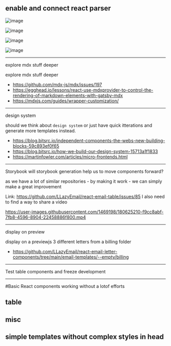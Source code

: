 ## enable and connect react parser


![image](https://user-images.githubusercontent.com/1469198/179402426-6952843f-ae94-4f1a-87c0-f8563c448eab.png)

![image](https://user-images.githubusercontent.com/1469198/179402447-4e8b811c-240e-4a9b-841c-9f9f7528b544.png)

![image](https://user-images.githubusercontent.com/1469198/179402458-484e87f1-81c5-4c0c-b37e-6a128ebb3afc.png)

![image](https://user-images.githubusercontent.com/1469198/179402473-be20c034-ca80-46f0-8c0a-fe75730eeb05.png)

---


explore mdx stuff deeper


explore mdx stuff deeper


- https://github.com/mdx-js/mdx/issues/197
- https://egghead.io/lessons/react-use-mdxprovider-to-control-the-rendering-of-markdown-elements-with-gatsby-mdx
- https://mdxjs.com/guides/wrapper-customization/


----


design system

should we think about `design system` or just have quick itterations and generate more templates instead.
- https://blog.bitsrc.io/independent-components-the-webs-new-building-blocks-59c893ef0f65
- https://blog.bitsrc.io/how-we-build-our-design-system-15713a1f1833
- https://martinfowler.com/articles/micro-frontends.html


---

Storybook
will storybook generation help us to move components forward?

as we have a lot of similar repositories - by making it work - we can simply make a great improvement

Link: https://github.com/LLazyEmail/react-email-table/issues/85 I also need to find a way to share a video

https://user-images.githubusercontent.com/1469198/180625210-f9cc8abf-7fb8-4596-8904-22458886f800.mp4

----


display on preview

display on a previewjs 3 different letters from a billing folder
- https://github.com/LLazyEmail/react-email-letter-components/tree/main/email-templates/--empty/billing

----


Test table components and freeze development

----

#Basic React components working without a lotof efforts 

## table

## misc

## simple templates without complex styles in head

